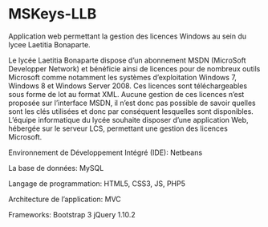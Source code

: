 MSKeys-LLB
==========

Application web permettant la gestion des licences Windows au sein du lycee Laetitia Bonaparte.



Le lycée Laetitia Bonaparte dispose d’un abonnement MSDN (MicroSoft Developper Network) et bénéficie ainsi de licences pour de nombreux outils Microsoft comme notamment les systèmes d’exploitation Windows 7, Windows 8 et Windows Server 2008.
Ces licences sont téléchargeables sous forme de lot au format XML.
Aucune gestion de ces licences n’est proposée sur l’interface MSDN, il n’est donc pas possible de savoir quelles sont les clés utilisées et donc par conséquent lesquelles sont disponibles.
L’équipe informatique du lycée souhaite disposer d’une application Web, hébergée sur le serveur LCS, permettant une gestion des licences Microsoft.



Environnement de Développement Intégré (IDE):
Netbeans

La base de données:
MySQL 

Langage de programmation:
HTML5, CSS3, JS, PHP5

Architecture de l’application:
MVC

Frameworks:
Bootstrap 3
jQuery 1.10.2
